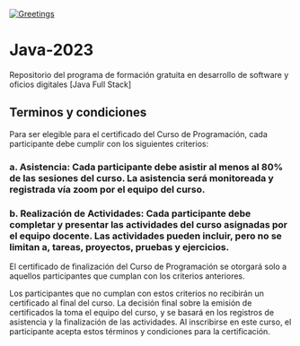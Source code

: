 [![Greetings](https://github.com/digitalers/Java-2023/actions/workflows/greetings.yml/badge.svg?branch=main)](https://github.com/digitalers/Java-2023/actions/workflows/greetings.yml)
# Java-2023
Repositorio del programa de formación gratuita en desarrollo de software y oficios digitales [Java Full Stack]

## Terminos y condiciones
Para ser elegible para el certificado del Curso de Programación, cada participante debe cumplir con los siguientes criterios:

### a. Asistencia: Cada participante debe asistir al menos al 80% de las sesiones del curso. La asistencia será monitoreada y registrada vía zoom por el equipo del curso.



### b. Realización de Actividades: Cada participante debe completar y presentar las actividades del curso asignadas por el equipo docente. Las actividades pueden incluir, pero no se limitan a, tareas, proyectos, pruebas y ejercicios.



El certificado de finalización del Curso de Programación se otorgará solo a aquellos participantes que cumplan con los criterios anteriores.



Los participantes que no cumplan con estos criterios no recibirán un certificado al final del curso. La decisión final sobre la emisión de certificados la toma el equipo del curso, y se basará en los registros de asistencia y la finalización de las actividades. Al inscribirse en este curso, el participante acepta estos términos y condiciones para la certificación.

